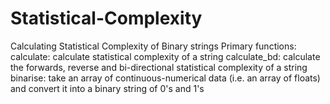 # Statistical-Complexity
 Calculating Statistical Complexity of Binary strings
Primary functions:
calculate: calculate statistical complexity of a string
calculate_bd: calculate the forwards, reverse and bi-directional statistical complexity of a string
binarise: take an array of continuous-numerical data (i.e. an array of floats) and convert it into a binary string of 0's and 1's